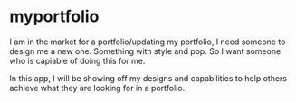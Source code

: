 # myportfolio

I am in the market for a portfolio/updating my portfolio, I need someone to design me a new one. Something with style and pop. So I want someone who is capiable of doing this for me.

In this app, I will be showing off my designs and capabilities to help others achieve what they are looking for in a portfolio.
